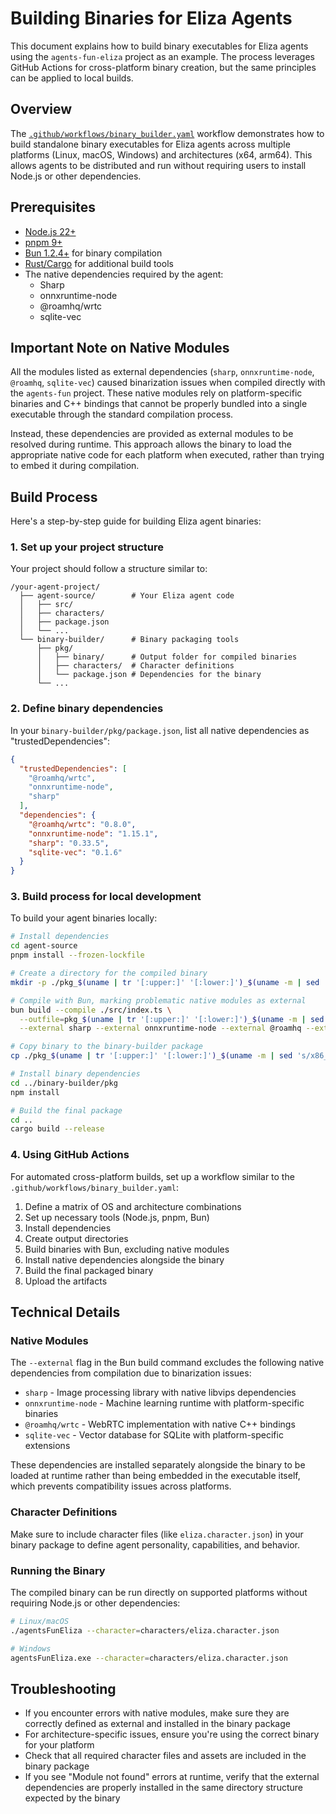 # Building Binaries for Eliza Agents

This document explains how to build binary executables for Eliza agents using the `agents-fun-eliza` project as an example. The process leverages GitHub Actions for cross-platform binary creation, but the same principles can be applied to local builds.

## Overview

The [`.github/workflows/binary_builder.yaml`](../.github/workflows/binary_builder.yaml) workflow demonstrates how to build standalone binary executables for Eliza agents across multiple platforms (Linux, macOS, Windows) and architectures (x64, arm64). This allows agents to be distributed and run without requiring users to install Node.js or other dependencies.

## Prerequisites

- [Node.js 22+](https://nodejs.org/)
- [pnpm 9+](https://pnpm.io/installation)
- [Bun 1.2.4+](https://bun.sh/) for binary compilation
- [Rust/Cargo](https://www.rust-lang.org/tools/install) for additional build tools
- The native dependencies required by the agent:
  - Sharp
  - onnxruntime-node
  - @roamhq/wrtc
  - sqlite-vec

## Important Note on Native Modules

All the modules listed as external dependencies (`sharp`, `onnxruntime-node`, `@roamhq`, `sqlite-vec`) caused binarization issues when compiled directly with the `agents-fun` project. These native modules rely on platform-specific binaries and C++ bindings that cannot be properly bundled into a single executable through the standard compilation process.

Instead, these dependencies are provided as external modules to be resolved during runtime. This approach allows the binary to load the appropriate native code for each platform when executed, rather than trying to embed it during compilation.

## Build Process

Here's a step-by-step guide for building Eliza agent binaries:

### 1. Set up your project structure

Your project should follow a structure similar to:
```
/your-agent-project/
  ├── agent-source/        # Your Eliza agent code
  │   ├── src/
  │   ├── characters/
  │   ├── package.json
  │   └── ...
  └── binary-builder/      # Binary packaging tools
      ├── pkg/
      │   ├── binary/      # Output folder for compiled binaries
      │   ├── characters/  # Character definitions
      │   └── package.json # Dependencies for the binary
      └── ...
```

### 2. Define binary dependencies

In your `binary-builder/pkg/package.json`, list all native dependencies as "trustedDependencies":

```json
{
  "trustedDependencies": [
    "@roamhq/wrtc",
    "onnxruntime-node",
    "sharp"
  ],
  "dependencies": {
    "@roamhq/wrtc": "0.8.0",
    "onnxruntime-node": "1.15.1",
    "sharp": "0.33.5",
    "sqlite-vec": "0.1.6"
  }
}
```

### 3. Build process for local development

To build your agent binaries locally:

```bash
# Install dependencies
cd agent-source
pnpm install --frozen-lockfile

# Create a directory for the compiled binary
mkdir -p ./pkg_$(uname | tr '[:upper:]' '[:lower:]')_$(uname -m | sed 's/x86_64/x64/' | sed 's/aarch64/arm64/')/libs/

# Compile with Bun, marking problematic native modules as external
bun build --compile ./src/index.ts \
  --outfile=pkg_$(uname | tr '[:upper:]' '[:lower:]')_$(uname -m | sed 's/x86_64/x64/' | sed 's/aarch64/arm64/')/agentsFunEliza \
  --external sharp --external onnxruntime-node --external @roamhq --external sqlite-vec

# Copy binary to the binary-builder package
cp ./pkg_$(uname | tr '[:upper:]' '[:lower:]')_$(uname -m | sed 's/x86_64/x64/' | sed 's/aarch64/arm64/')/agentsFunEliza ../binary-builder/pkg/binary/

# Install binary dependencies
cd ../binary-builder/pkg
npm install

# Build the final package
cd ..
cargo build --release
```

### 4. Using GitHub Actions

For automated cross-platform builds, set up a workflow similar to the `.github/workflows/binary_builder.yaml`:

1. Define a matrix of OS and architecture combinations
2. Set up necessary tools (Node.js, pnpm, Bun)
3. Install dependencies
4. Create output directories
5. Build binaries with Bun, excluding native modules
6. Install native dependencies alongside the binary
7. Build the final packaged binary
8. Upload the artifacts

## Technical Details

### Native Modules

The `--external` flag in the Bun build command excludes the following native dependencies from compilation due to binarization issues:
- `sharp` - Image processing library with native libvips dependencies
- `onnxruntime-node` - Machine learning runtime with platform-specific binaries
- `@roamhq/wrtc` - WebRTC implementation with native C++ bindings
- `sqlite-vec` - Vector database for SQLite with platform-specific extensions

These dependencies are installed separately alongside the binary to be loaded at runtime rather than being embedded in the executable itself, which prevents compatibility issues across platforms.

### Character Definitions

Make sure to include character files (like `eliza.character.json`) in your binary package to define agent personality, capabilities, and behavior.

### Running the Binary

The compiled binary can be run directly on supported platforms without requiring Node.js or other dependencies:

```bash
# Linux/macOS
./agentsFunEliza --character=characters/eliza.character.json

# Windows
agentsFunEliza.exe --character=characters/eliza.character.json
```

## Troubleshooting

- If you encounter errors with native modules, make sure they are correctly defined as external and installed in the binary package
- For architecture-specific issues, ensure you're using the correct binary for your platform
- Check that all required character files and assets are included in the binary package
- If you see "Module not found" errors at runtime, verify that the external dependencies are properly installed in the same directory structure expected by the binary